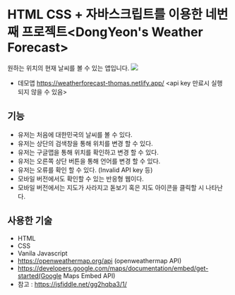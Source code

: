 # HTML CSS + 자바스크립트를 이용한 네번째 프로젝트<DongYeon's Weather Forecast>  
원하는 위치의 현재 날씨를 볼 수 있는 앱입니다. 
![](https://i.imgur.com/nicBCL0.png)
* 데모앱 https://weatherforecast-thomas.netlify.app/  <api key 만료시 실행 되지 않을 수 있음>
  
## 기능
  * 유저는 처음에 대한민국의 날씨를 볼 수 있다.
  * 유저는 상단의 검색창을 통해 위치를 변경 할 수 있다.
  * 유저는 구글맵을 통해 위치를 확인하고 변경 할 수 있다.
  * 유저는 오른쪽 상단 버튼을 통해 언어를 변경 할 수 있다.
  * 유저는 오류를 확인 할 수 있다. (Invalid API key 등)
  * 모바일 버전에서도 확인할 수 있는 반응형 웹이다.
  * 모바일 버전에서는 지도가 사라지고 돋보기 혹은 지도 아이콘을 클릭할 시 나타난다.
## 사용한 기술
  * HTML
  * CSS
  * Vanila Javascript
  * https://openweathermap.org/api (openweathermap API)
  * https://developers.google.com/maps/documentation/embed/get-started(Google Maps Embed API)
  * 참고 : https://jsfiddle.net/gg2hqba3/1/

